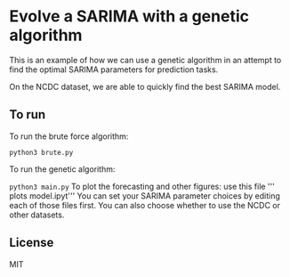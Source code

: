 # Evolve a SARIMA with a genetic algorithm

This is an example of how we can use a genetic algorithm in an attempt to find the optimal SARIMA parameters for prediction tasks.

On the NCDC dataset, we are able to quickly find the best SARIMA model. 

## To run

To run the brute force algorithm:

```python3 brute.py```

To run the genetic algorithm:

```python3 main.py```
 To plot the forecasting and other figures:
 use this file
 ''' plots model.ipyt'''
You can set your SARIMA parameter choices by editing each of those files first. You can also choose whether to use the NCDC or other datasets. 

## License

MIT
